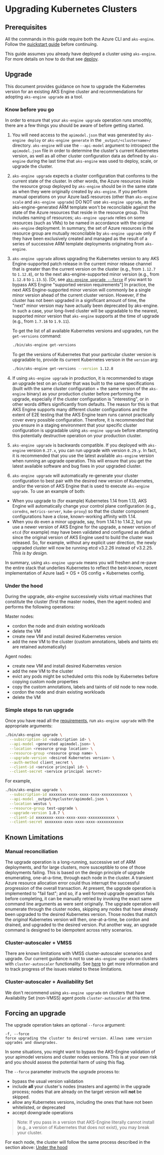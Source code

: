 # Upgrading Kubernetes Clusters

## Prerequisites

All the commands in this guide require both the Azure CLI and `aks-engine`. Follow the [quickstart guide](../tutorials/quickstart.md) before continuing.

This guide assumes you already have deployed a cluster using `aks-engine`. For more details on how to do that see [deploy](../tutorials/deploy.md).

## Upgrade

This document provides guidance on how to upgrade the Kubernetes version for an existing AKS Engine cluster and recommendations for adopting `aks-engine upgrade` as a tool.

<a name="pre-requirements"></a>

### Know before you go

In order to ensure that your `aks-engine upgrade` operation runs smoothly, there are a few things you should be aware of before getting started.

1) You will need access to the `apimodel.json` that was generated by `aks-engine deploy` or `aks-engine generate` in the `_output/<clustername>/` directory. `aks-engine` will use the `--api-model` argument to introspect the `apimodel.json` file in order to determine the cluster's current Kubernetes version, as well as all other cluster configuration data as defined by `aks-engine` during the last time that `aks-engine` was used to deploy, scale, or upgrade the cluster.

2) `aks-engine upgrade` expects a cluster configuration that conforms to the current state of the cluster. In other words, the Azure resources inside the resource group deployed by `aks-engine` should be in the same state as when they were originally created by `aks-engine`. If you perform manual operations on your Azure IaaS resources (other than `aks-engine scale` and `aks-engine upgrade`) DO NOT use `aks-engine upgrade`, as the aks-engine-generated ARM template won't be reconcilable against the state of the Azure resources that reside in the resource group. This includes naming of resources; `aks-engine upgrade` relies on some resources (such as VMs) to be named in accordance with the original `aks-engine` deployment. In summary, the set of Azure resources in the resource group are mutually reconcilable by `aks-engine upgrade` only if they have been exclusively created and managed as the result of a series of successive ARM template deployments originating from `aks-engine`.

3) `aks-engine upgrade` allows upgrading the Kubernetes version to any AKS Engine-supported patch release in the current minor release channel that is greater than the current version on the cluster (e.g., from `1.12.7` to `1.12.8`), or to the next aks-engine-supported minor version (e.g., from `1.12.8` to `1.13.5`). [Or, see [`aks-engine upgrade --force`](#force-upgrade) if you want to bypass AKS Engine "supported version requirements"] In practice, the next AKS Engine-supported minor version will commonly be a single minor version ahead of the current cluster version. However, if the cluster has not been upgraded in a significant amount of time, the "next" minor version may have actually been deprecated by aks-engine. In such a case, your long-lived cluster will be upgradable to the nearest, supported minor version that `aks-engine` supports at the time of upgrade (e.g., from `1.7.16` to `1.9.11`).

    To get the list of all available Kubernetes versions and upgrades, run the `get-versions` command:

    ```bash
    ./bin/aks-engine get-versions
    ```

    To get the versions of Kubernetes that your particular cluster version is upgradable to, provide its current Kubernetes version in the `version` arg:

    ```bash
    ./bin/aks-engine get-versions --version 1.12.8
    ```

4) If using `aks-engine upgrade` in production, it is recommended to stage an upgrade test on an cluster that was built to the same specifications (built with the same cluster configuration + the same version of the `aks-engine` binary) as your production cluster before performing the upgrade, especially if the cluster configuration is "interesting", or in other words differs significantly from defaults. The reason for this is that AKS Engine supports many different cluster configurations and the extent of E2E testing that the AKS Engine team runs cannot practically cover every possible configuration. Therefore, it is recommended that you ensure in a staging environment that your specific cluster configuration is upgradable using `aks-engine upgrade` before attempting this potentially destructive operation on your production cluster.

5) `aks-engine upgrade` is backwards compatible. If you deployed with `aks-engine` version `0.27.x`, you can run upgrade with version `0.29.y`. In fact, it is recommended that you use the latest available `aks-engine` version when running an upgrade operation. This will ensure that you get the latest available software and bug fixes in your upgraded cluster.

6) `aks-engine upgrade` will automatically re-generate your cluster configuration to best pair with the desired new version of Kubernetes, and/or the version of AKS Engine that is used to execute `aks-engine upgrade`. To use an example of both:

- When you upgrade to (for example) Kubernetes 1.14 from 1.13, AKS Engine will automatically change your control plane configuration (e.g., `coredns`, `metrics-server`, `kube-proxy`) so that the cluster component configurations have a close, known-working affinity with 1.14.
- When you do even a minor upgrade, say, from 1.14.1 to 1.14.2, but you use a newer version of AKS Engine for the upgrade, a newer version of `etcd` (for example) may have been validated and configured as default since the original version of AKS Engine used to build the cluster was released. So, for example, without any explicit user direction, the newly upgraded cluster will now be running etcd v3.2.26 instead of v3.2.25. _This is by design._

In summary, using `aks-engine upgrade` means you will freshen and re-pave the entire stack that underlies Kubernetes to reflect the best-known, recent implementation of Azure IaaS + OS + OS config + Kubernetes config.

### Under the hood

During the upgrade, *aks-engine* successively visits virtual machines that constitute the cluster (first the master nodes, then the agent nodes) and performs the following operations:

Master nodes:

- cordon the node and drain existing workloads
- delete the VM
- create new VM and install desired Kubernetes version
- add the new VM to the cluster (custom annotations, labels and taints etc are retained automatically)

Agent nodes:

- create new VM and install desired Kubernetes version
- add the new VM to the cluster
- evict any pods might be scheduled onto this node by Kubernetes before copying custom node properties
- copy the custom annotations, labels and taints of old node to new node.
- cordon the node and drain existing workloads
- delete the VM

### Simple steps to run upgrade

Once you have read all the [requirements](#pre-requirements), run `aks-engine upgrade` with the appropriate arguments:

```bash
./bin/aks-engine upgrade \
  --subscription-id <subscription id> \
  --api-model <generated apimodel.json> \
  --location <resource group location> \
  --resource-group <resource group name> \
  --upgrade-version <desired Kubernetes version> \
  --auth-method client_secret \
  --client-id <service principal id> \
  --client-secret <service principal secret>
```

For example,

```bash
./bin/aks-engine upgrade \
  --subscription-id xxxxxxxx-xxxx-xxxx-xxxx-xxxxxxxxxxxx \
  --api-model _output/mycluster/apimodel.json \
  --location westus \
  --resource-group test-upgrade \
  --upgrade-version 1.8.7 \
  --client-id xxxxxxxx-xxxx-xxxx-xxxx-xxxxxxxxxxxx \
  --client-secret xxxxxxxx-xxxx-xxxx-xxxx-xxxxxxxxxxxx
```

## Known Limitations

### Manual reconciliation

The upgrade operation is a long-running, successive set of ARM deployments, and for large clusters, more susceptible to one of those deployments failing. This is based on the design principle of upgrade enumerating, one-at-a-time, through each node in the cluster. A transient Azure resource allocation error could thus interrupt the successful progression of the overall transaction. At present, the upgrade operation is implemented to "fail fast"; and so, if a well formed upgrade operation fails before completing, it can be manually retried by invoking the exact same command line arguments as were sent originally. The upgrade operation will enumerate through the cluster nodes, skipping any nodes that have already been upgraded to the desired Kubernetes version. Those nodes that match the *original* Kubernetes version will then, one-at-a-time, be cordon and drained, and upgraded to the desired version. Put another way, an upgrade command is designed to be idempotent across retry scenarios.

### Cluster-autoscaler + VMSS

There are known limitations with VMSS cluster-autoscaler scenarios and upgrade. Our current guidance is not to use `aks-engine upgrade` on clusters with `cluster-autoscaler` functionality. See [here](https://github.com/Azure/aks-engine/issues/400) to get more information and to track progress of the issues related to these limitations.

### Cluster-autoscaler + Availability Set

We don't recommend using `aks-engine upgrade` on clusters that have Availability Set (non-VMSS) agent pools `cluster-autoscaler` at this time.

<a name="force-upgrade"></a>
## Forcing an upgrade

The upgrade operation takes an optional `--force` argument:

```shellscript
-f, --force
force upgrading the cluster to desired version. Allows same version upgrades and downgrades.
```

In some situations, you might want to bypass the AKS-Engine validation of your apimodel versions and cluster nodes versions. This is at your own risk and you should assess the potential harm of using this flag.

The `--force` parameter instructs the upgrade process to:

- bypass the usual version validation
- include __all__ your cluster's nodes (masters and agents) in the upgrade process; nodes that are already on the target version will __not__ be skipped.
- allow any Kubernetes versions, including the ones that have not been whitelisted, or deprecated
- accept downgrade operations

> Note: If you pass in a version that AKS-Engine literally cannot install (e.g., a version of Kubernetes that does not exist), you may break your cluster.

For each node, the cluster will follow the same process described in the section above: [Under the hood](#under-the-hood)
